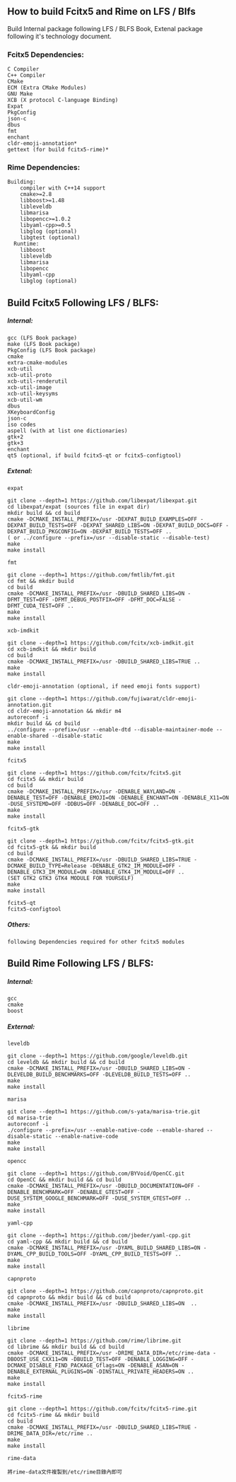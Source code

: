 ## How to build Fcitx5 and Rime on LFS / Blfs  
Build Internal package following LFS / BLFS Book,  Extenal package following it's technology document.  
### Fcitx5 Dependencies:
    C Compiler
    C++ Compiler
    CMake
    ECM (Extra CMake Modules)
    GNU Make
    XCB (X protocol C-language Binding)
    Expat
    PkgConfig
    json-c
    dbus
    fmt
    enchant
    cldr-emoji-annotation*
    gettext (for build fcitx5-rime)*

### Rime Dependencies:
```
Building:
    compiler with C++14 support
    cmake>=2.8
    libboost>=1.48
    libleveldb
    libmarisa
    libopencc>=1.0.2
    libyaml-cpp>=0.5
    libglog (optional)
    libgtest (optional)
  Runtime:
    libboost
    libleveldb
    libmarisa
    libopencc
    libyaml-cpp
    libglog (optional)
```

## Build Fcitx5 Following LFS / BLFS:
##### Internal:
	gcc (LFS Book package)
	make (LFS Book package)
	PkgConfig (LFS Book package)
	cmake
	extra-cmake-modules
	xcb-util
	xcb-util-proto
	xcb-util-renderutil
	xcb-util-image
	xcb-util-keysyms
	xcb-util-wm
	dbus
	XKeyboardConfig
	json-c
	iso codes
	aspell (with at list one dictionaries)
	gtk+2
	gtk+3
	enchant
	qt5 (optional, if build fcitx5-qt or fcitx5-configtool)
##### Extenal:
	expat
```
git clone --depth=1 https://github.com/libexpat/libexpat.git
cd libexpat/expat (sources file in expat dir)
mkdir build && cd build
cmake -DCMAKE_INSTALL_PREFIX=/usr -DEXPAT_BUILD_EXAMPLES=OFF -DEXPAT_BUILD_TESTS=OFF -DEXPAT_SHARED_LIBS=ON -DEXPAT_BUILD_DOCS=OFF -DEXPAT_BUILD_PKGCONFIG=ON -DEXPAT_BUILD_TESTS=OFF ..
( or ../configure --prefix=/usr --disable-static --disable-test)
make
make install
```
	fmt
```
git clone --depth=1 https://github.com/fmtlib/fmt.git
cd fmt && mkdir build
cd build
cmake -DCMAKE_INSTALL_PREFIX=/usr -DBUILD_SHARED_LIBS=ON -DFMT_TEST=OFF -DFMT_DEBUG_POSTFIX=OFF -DFMT_DOC=FALSE -DFMT_CUDA_TEST=OFF ..
make
make install
```
	xcb-imdkit
```
git clone --depth=1 https://github.com/fcitx/xcb-imdkit.git
cd xcb-imdkit && mkdir build
cd build
cmake -DCMAKE_INSTALL_PREFIX=/usr -DBUILD_SHARED_LIBS=TRUE ..
make
make install
```
	cldr-emoji-annotation (optional, if need emoji fonts support)
```
git clone --depth=1 https://github.com/fujiwarat/cldr-emoji-annotation.git
cd cldr-emoji-annotation && mkdir m4
autoreconf -i
mkdir build && cd build
../configure --prefix=/usr --enable-dtd --disable-maintainer-mode --enable-shared --disable-static
make
make install
```
	fcitx5
```
git clone --depth=1 https://github.com/fcitx/fcitx5.git
cd fcitx5 && mkdir build
cd build
cmake -DCMAKE_INSTALL_PREFIX=/usr -DENABLE_WAYLAND=ON -DENABLE_TEST=OFF -DENABLE_EMOJI=ON -DENABLE_ENCHANT=ON -DENABLE_X11=ON -DUSE_SYSTEMD=OFF -DDBUS=OFF -DENABLE_DOC=OFF ..
make
make install
```
	fcitx5-gtk
```
git clone --depth=1 https://github.com/fcitx/fcitx5-gtk.git
cd fcitx5-gtk && mkdir build
cd build
cmake -DCMAKE_INSTALL_PREFIX=/usr -DBUILD_SHARED_LIBS=TRUE -DCMAKE_BUILD_TYPE=Release -DENABLE_GTK2_IM_MODULE=OFF -DENABLE_GTK3_IM_MODULE=ON -DENABLE_GTK4_IM_MODULE=OFF ..
(SET GTK2 GTK3 GTK4 MODULE FOR YOURSELF)
make
make install
```
	fcitx5-qt
	fcitx5-configtool
##### Others:
   	following Dependencies required for other fcitx5 modules

## Build Rime Following LFS / BLFS:
##### Internal:
  	gcc
  	cmake
  	boost
##### External:
   	leveldb
```
git clone --depth=1 https://github.com/google/leveldb.git
cd leveldb && mkdir build && cd build
cmake -DCMAKE_INSTALL_PREFIX=/usr -DBUILD_SHARED_LIBS=ON -DLEVELDB_BUILD_BENCHMARKS=OFF -DLEVELDB_BUILD_TESTS=OFF ..
make
make install
```
   	marisa
```
git clone --depth=1 https://github.com/s-yata/marisa-trie.git
cd marisa-trie
autoreconf -i
./configure --prefix=/usr --enable-native-code --enable-shared --disable-static --enable-native-code
make
make install
```
   	opencc
```
git clone --depth=1 https://github.com/BYVoid/OpenCC.git
cd OpenCC && mkdir build && cd build
cmake -DCMAKE_INSTALL_PREFIX=/usr -DBUILD_DOCUMENTATION=OFF -DENABLE_BENCHMARK=OFF -DENABLE_GTEST=OFF -DUSE_SYSTEM_GOOGLE_BENCHMARK=OFF -DUSE_SYSTEM_GTEST=OFF ..
make
make install
```
   	yaml-cpp
```
git clone --depth=1 https://github.com/jbeder/yaml-cpp.git
cd yaml-cpp && mkdir build && cd build
cmake -DCMAKE_INSTALL_PREFIX=/usr -DYAML_BUILD_SHARED_LIBS=ON -DYAML_CPP_BUILD_TOOLS=OFF -DYAML_CPP_BUILD_TESTS=OFF ..
make
make install
```
   	capnproto
```
git clone --depth=1 https://github.com/capnproto/capnproto.git
cd capnproto && mkdir build && cd build
cmake -DCMAKE_INSTALL_PREFIX=/usr -DBUILD_SHARED_LIBS=ON  ..
make
make install
```
   	librime
```
git clone --depth=1 https://github.com/rime/librime.git
cd librime && mkdir build && cd build
cmake -DCMAKE_INSTALL_PREFIX=/usr -DRIME_DATA_DIR=/etc/rime-data -DBOOST_USE_CXX11=ON -DBUILD_TEST=OFF -DENABLE_LOGGING=OFF -DCMAKE_DISABLE_FIND_PACKAGE_Gflags=ON -DENABLE_ASAN=ON -DENABLE_EXTERNAL_PLUGINS=ON -DINSTALL_PRIVATE_HEADERS=ON ..
make
make install
```
   	fcitx5-rime
```
git clone --depth=1 https://github.com/fcitx/fcitx5-rime.git
cd fcitx5-rime && mkdir build
cd build
cmake -DCMAKE_INSTALL_PREFIX=/usr -DBUILD_SHARED_LIBS=TRUE -DRIME_DATA_DIR=/etc/rime ..
make
make install
```
   	rime-data
```
將rime-data文件複製到/etc/rime目錄內即可
```

